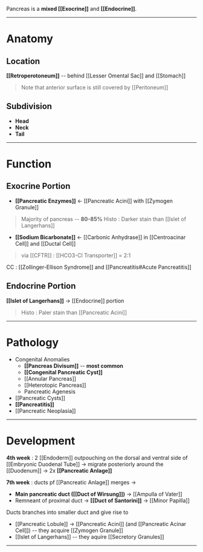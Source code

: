 Pancreas is a **mixed [[Exocrine]]** and **[[Endocrine]]**.

---

# Anatomy
## Location
**[[Retroperotoneum]]** -- behind [[Lesser Omental Sac]] and [[Stomach]]
> Note that anterior surface is still covered by [[Peritoneum]]

## Subdivision
- **Head**
- **Neck**
- **Tail**

---

# Function
## Exocrine Portion
- **[[Pancreatic Enzymes]]** <- [[Pancreatic Acini]] with [[Zymogen Granule]]
> Majority of pancreas -- **80-85%**
> Histo : Darker stain than [[Islet of Langerhans]]
- **[[Sodium Bicarbonate]]** <- [[Carbonic Anhydrase]] in [[Centroacinar Cell]] and [[Ductal Cell]]
> via [[CFTR]] : [[HCO3-Cl Transporter]] = 2:1

CC : [[Zollinger-Ellison Syndrome]] and [[Pancreatitis#Acute Pancreatitis]]

## Endocrine Portion
**[[Islet of Langerhans]]** -> [[Endocrine]] portion
> Histo : Paler stain than [[Pancreatic Acini]]

---

# Pathology
- Congenital Anomalies
	- **[[Pancreas Divisum]]** -- **most common**
	- **[[Congenital Pancreatic Cyst]]**
	- [[Annular Pancreas]]
	- [[Heterotopic Pancreas]]
	- Pancreatic Agenesis
- [[Pancreatic Cysts]]
- **[[Pancreatitis]]**
- [[Pancreatic Neoplasia]]

---

# Development
**4th week** : 2 [[Endoderm]] outpouching on the dorsal and ventral side of [[Embryonic Duodenal Tube]] -> migrate posteriorly around the [[Duodenum]] -> 2x **[[Pancreatic Anlage]]**

**7th week** : ducts pf [[Pancreatic Anlage]] merges ->
- **Main pancreatic duct ([[Duct of Wirsung]])** -> [[Ampulla of Vater]] 
- Remneant of proximal duct -> **[[Duct of Santorini]]** -> [[Minor Papilla]]

Ducts branches into smaller duct and give rise to 
- [[Pancreatic Lobule]] -> [[Pancreatic Acini]] (and [[Pancreatic Acinar Cell]]) -- they acquire [[Zymogen Granule]]
- [[Islet of Langerhans]] -- they aquire [[Secretory Granules]]

---
